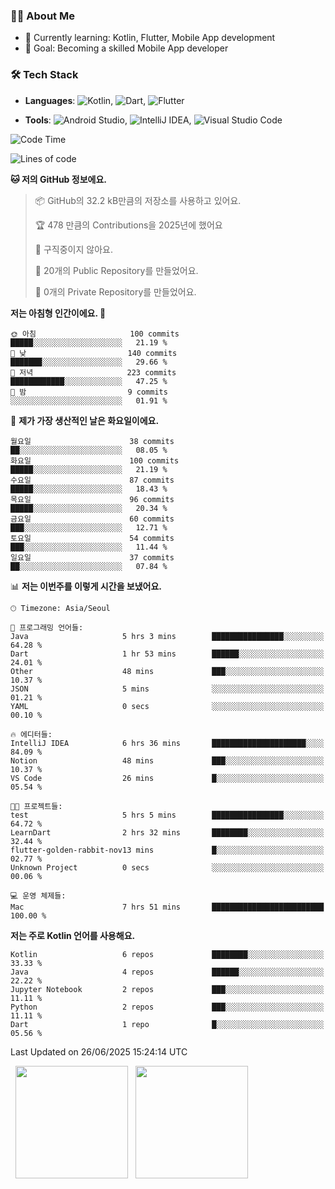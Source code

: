 ### 👨‍💻 About Me
- 🌱 Currently learning: Kotlin, Flutter, Mobile App development
- 🎯 Goal: Becoming a skilled Mobile App developer

### 🛠 Tech Stack
- **Languages**: ![Kotlin](https://img.shields.io/badge/Kotlin-0095D5?style=flat-square&logo=kotlin&logoColor=white), ![Dart](https://img.shields.io/badge/Dart-0175C2?style=flat-square&logo=dart&logoColor=white), ![Flutter](https://img.shields.io/badge/Flutter-02569B?style=flat-square&logo=flutter&logoColor=white)

- **Tools**:
![Android Studio](https://img.shields.io/badge/Android%20Studio-3DDC84?style=flat-square&logo=android-studio&logoColor=white), 
![IntelliJ IDEA](https://img.shields.io/badge/IntelliJ%20IDEA-000000?style=flat-square&logo=intellij-idea&logoColor=white), 
![Visual Studio Code](https://img.shields.io/badge/VS%20Code-007ACC?style=flat-square&logo=visual-studio-code&logoColor=white)

<!--START_SECTION:waka-->
![Code Time](http://img.shields.io/badge/Code%20Time-188%20hrs%207%20mins-blue)

![Lines of code](https://img.shields.io/badge/%EC%A0%80%EB%8A%94%20%EC%97%AC%ED%83%9C%EA%B9%8C%EC%A7%80%20-280.6%20thousand%20%EC%A4%84%EC%9D%98%20%EC%BD%94%EB%93%9C%EB%A5%BC%20%EC%9E%91%EC%84%B1%ED%96%88%EC%96%B4%EC%9A%94.-blue)

**🐱 저의 GitHub 정보에요.** 

> 📦 GitHub의 32.2 kB만큼의 저장소를 사용하고 있어요. 
 > 
> 🏆 478 만큼의 Contributions을 2025년에 했어요
 > 
> 🚫 구직중이지 않아요.
 > 
> 📜 20개의 Public Repository를 만들었어요. 
 > 
> 🔑 0개의 Private Repository를 만들었어요. 
 > 
**저는 아침형 인간이에요. 🐤** 

```text
🌞 아침                     100 commits         █████░░░░░░░░░░░░░░░░░░░░   21.19 % 
🌆 낮　                     140 commits         ███████░░░░░░░░░░░░░░░░░░   29.66 % 
🌃 저녁                     223 commits         ████████████░░░░░░░░░░░░░   47.25 % 
🌙 밤　                     9 commits           ░░░░░░░░░░░░░░░░░░░░░░░░░   01.91 % 
```
📅 **제가 가장 생산적인 날은 화요일이에요.** 

```text
월요일                      38 commits          ██░░░░░░░░░░░░░░░░░░░░░░░   08.05 % 
화요일                      100 commits         █████░░░░░░░░░░░░░░░░░░░░   21.19 % 
수요일                      87 commits          █████░░░░░░░░░░░░░░░░░░░░   18.43 % 
목요일                      96 commits          █████░░░░░░░░░░░░░░░░░░░░   20.34 % 
금요일                      60 commits          ███░░░░░░░░░░░░░░░░░░░░░░   12.71 % 
토요일                      54 commits          ███░░░░░░░░░░░░░░░░░░░░░░   11.44 % 
일요일                      37 commits          ██░░░░░░░░░░░░░░░░░░░░░░░   07.84 % 
```


📊 **저는 이번주를 이렇게 시간을 보냈어요.** 

```text
🕑︎ Timezone: Asia/Seoul

💬 프로그래밍 언어들: 
Java                     5 hrs 3 mins        ████████████████░░░░░░░░░   64.28 % 
Dart                     1 hr 53 mins        ██████░░░░░░░░░░░░░░░░░░░   24.01 % 
Other                    48 mins             ███░░░░░░░░░░░░░░░░░░░░░░   10.37 % 
JSON                     5 mins              ░░░░░░░░░░░░░░░░░░░░░░░░░   01.21 % 
YAML                     0 secs              ░░░░░░░░░░░░░░░░░░░░░░░░░   00.10 % 

🔥 에디터들: 
IntelliJ IDEA            6 hrs 36 mins       █████████████████████░░░░   84.09 % 
Notion                   48 mins             ███░░░░░░░░░░░░░░░░░░░░░░   10.37 % 
VS Code                  26 mins             █░░░░░░░░░░░░░░░░░░░░░░░░   05.54 % 

🐱‍💻 프로젝트들: 
test                     5 hrs 5 mins        ████████████████░░░░░░░░░   64.72 % 
LearnDart                2 hrs 32 mins       ████████░░░░░░░░░░░░░░░░░   32.44 % 
flutter-golden-rabbit-nov13 mins             █░░░░░░░░░░░░░░░░░░░░░░░░   02.77 % 
Unknown Project          0 secs              ░░░░░░░░░░░░░░░░░░░░░░░░░   00.06 % 

💻 운영 체제들: 
Mac                      7 hrs 51 mins       █████████████████████████   100.00 % 
```

**저는 주로 Kotlin 언어를 사용해요.** 

```text
Kotlin                   6 repos             ████████░░░░░░░░░░░░░░░░░   33.33 % 
Java                     4 repos             ██████░░░░░░░░░░░░░░░░░░░   22.22 % 
Jupyter Notebook         2 repos             ███░░░░░░░░░░░░░░░░░░░░░░   11.11 % 
Python                   2 repos             ███░░░░░░░░░░░░░░░░░░░░░░   11.11 % 
Dart                     1 repo              █░░░░░░░░░░░░░░░░░░░░░░░░   05.56 % 
```




 Last Updated on 26/06/2025 15:24:14 UTC
<!--END_SECTION:waka-->

<p>
  <img height="180em" src="https://github-readme-stats.vercel.app/api?username=JongHyun070105&show_icons=true&include_all_commits=true&bg_color=0d1117&title_color=ffffff&text_color=c9d1d9&icon_color=79ff97">
  <img height="180em" src="https://github-readme-stats.vercel.app/api/top-langs/?username=JongHyun070105&layout=compact&langs_count=4&bg_color=0d1117&title_color=ffffff&text_color=c9d1d9&hide=php,jupyter%20notebook&hide_repo=EcoStep,mimir,git-session">
</p>
